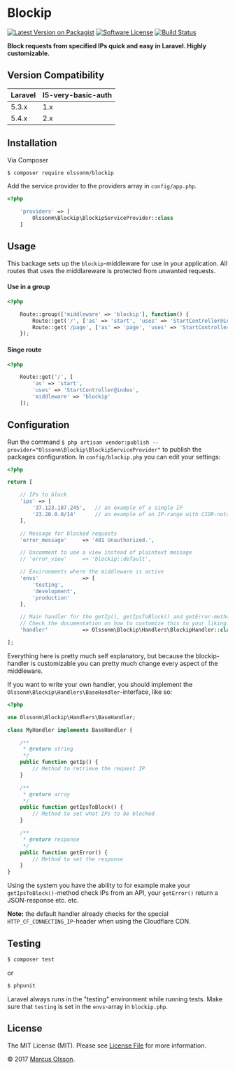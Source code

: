 # Blockip

[![Latest Version on Packagist][ico-version]][link-packagist]
[![Software License][ico-license]](LICENSE.md)
[![Build Status][ico-travis]][link-travis]

**Block requests from specified IPs quick and easy in Laravel. Highly customizable.**

## Version Compatibility

 Laravel        | l5-very-basic-auth
:---------------|:----------
 5.3.x          | 1.x
 5.4.x          | 2.x

## Installation

Via Composer

``` bash
$ composer require olssonm/blockip
```

Add the service provider to the providers array in `config/app.php`.

``` php
<?php

    'providers' => [
        Olssonm\Blockip\BlockipServiceProvider::class
    ]
```

## Usage

This backage sets up the `blockip`-middleware for use in your application. All routes that uses the middlareware is protected from unwanted requests.

#### Use in a group

``` php
<?php

    Route::group(['middleware' => 'blockip'], function() {
        Route::get('/', ['as' => 'start', 'uses' => 'StartController@index']);
        Route::get('/page', ['as' => 'page', 'uses' => 'StartController@page']);
    });
```

#### Singe route

``` php
<?php

    Route::get('/', [
        'as' => 'start',
        'uses' => 'StartController@index',
        'middleware' => 'blockip'
    ]);
```

## Configuration

Run the command `$ php artisan vendor:publish --provider="Olssonm\Blockip\BlockipServiceProvider"` to publish the packages configuration. In `config/blockip.php` you can edit your settings:

``` php
<?php

return [

    // IPs to block
    'ips' => [
        '37.123.187.245',   // an example of a single IP
        '23.20.0.0/14'      // an example of an IP-range with CIDR-notation
    ],

    // Message for blocked requests
    'error_message'     => '401 Unauthorized.',

    // Uncomment to use a view instead of plaintext message
    // 'error_view'     => 'blockip::default',

    // Environments where the middleware is active
    'envs'              => [
        'testing',
        'development',
        'production'
    ],

    // Main handler for the getIp(), getIpsToBlock() and getError-methods().
    // Check the documentation on how to customize this to your liking.
    'handler'           => Olssonm\Blockip\Handlers\BlockipHandler::class,

];
```

Everything here is pretty much self explanatory, but because the blockip-handler is customizable you can pretty much change every aspect of the middleware.

If you want to write your own handler, you should implement the `Olssonm\Blockip\Handlers\BaseHandler`-interface, like so:

``` php
<?php

use Olssonm\Blockip\Handlers\BaseHandler;

class MyHandler implements BaseHandler {

    /**
     * @return string
     */
    public function getIp() {
        // Method to retrieve the request IP
    }

    /**
     * @return array
     */
    public function getIpsToBlock() {
        // Method to set what IPs to be blocked
    }

    /**
     * @return response
     */
    public function getError() {
        // Method to set the response
    }
}
```

Using the system you have the ability to for example make your `getIpsToBlock()`-method check IPs from an API, your `getError()` return a JSON-response etc. etc.

**Note:** the default handler already checks for the special `HTTP_CF_CONNECTING_IP`-header when using the Cloudflare CDN.

## Testing

``` bash
$ composer test
```

or

``` bash
$ phpunit
```

Laravel always runs in the "testing" environment while running tests. Make sure that `testing` is set in the `envs`-array in `blockip.php`.

## License

The MIT License (MIT). Please see [License File](LICENSE.md) for more information.

© 2017 [Marcus Olsson](https://marcusolsson.me).

[ico-version]: https://img.shields.io/packagist/v/olssonm/blockip.svg?style=flat-square
[ico-license]: https://img.shields.io/badge/license-MIT-brightgreen.svg?style=flat-square
[ico-travis]: https://img.shields.io/travis/olssonm/blockip/master.svg?style=flat-square
[link-packagist]: https://packagist.org/packages/olssonm/blockip
[link-travis]: https://travis-ci.org/olssonm/blockip
